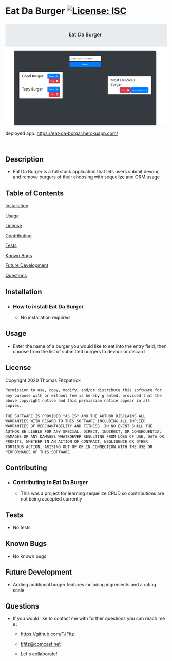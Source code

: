 # Eat Da Burger [![License: ISC](https://img.shields.io/badge/License-ISC-blue.svg)](https://opensource.org/licenses/ISC)

###

![](https://github.com/TJFitz/Eat_Da_Burger/blob/master/images/eat_da_burger.png)

deployed app: https://eat-da-borgar.herokuapp.com/

<br>

## Description

- Eat Da Burger is a full stack application that lets users submit,devour, and remove burgers of their choosing with sequelize and ORM usage

## Table of Contents

[Installation](#installation)

[Usage](#usage)

[License](#license)

[Contributing](#contributing)

[Tests](#tests)

[Known Bugs](#known-bugs)

[Future Development](#future-development)

[Questions](#questions)

## Installation

- ### How to install Eat Da Burger

  - No installation required

## Usage

- Enter the name of a burger you would like to eat into the entry field, then choose from the list of submitted burgers to devour or discard

## License

Copyright 2020 Thomas Fitzpatrick

    Permission to use, copy, modify, and/or distribute this software for any purpose with or without fee is hereby granted, provided that the above copyright notice and this permission notice appear in all copies.

    THE SOFTWARE IS PROVIDED "AS IS" AND THE AUTHOR DISCLAIMS ALL WARRANTIES WITH REGARD TO THIS SOFTWARE INCLUDING ALL IMPLIED WARRANTIES OF MERCHANTABILITY AND FITNESS. IN NO EVENT SHALL THE AUTHOR BE LIABLE FOR ANY SPECIAL, DIRECT, INDIRECT, OR CONSEQUENTIAL DAMAGES OR ANY DAMAGES WHATSOEVER RESULTING FROM LOSS OF USE, DATA OR PROFITS, WHETHER IN AN ACTION OF CONTRACT, NEGLIGENCE OR OTHER TORTIOUS ACTION, ARISING OUT OF OR IN CONNECTION WITH THE USE OR PERFORMANCE OF THIS SOFTWARE.

## Contributing

- ### Contributing to Eat Da Burger

  - This was a project for learning sequelize CRUD so contributions are not being accepted currently

## Tests

- No tests

## Known Bugs

- No known bugs

## Future Development

- Adding additional burger features including ingredients and a rating scale

## Questions

- If you would like to contact me with further questions you can reach me at

  - https://github.com/TJFitz

  - tjfitz@comcast.net

  - Let's collaborate!
